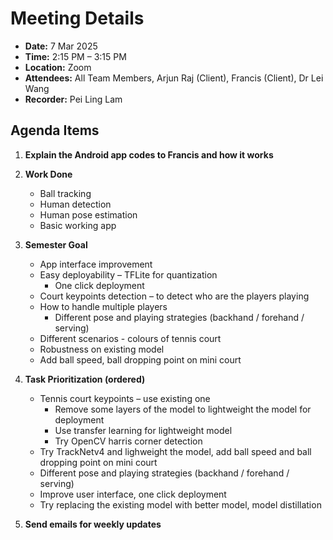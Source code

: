 # Meeting Details

- **Date:** 7 Mar 2025
- **Time:** 2:15 PM – 3:15 PM
- **Location:** Zoom
- **Attendees:** All Team Members, Arjun Raj (Client), Francis (Client), Dr Lei Wang
- **Recorder:** Pei Ling Lam

## Agenda Items

1. **Explain the Android app codes to Francis and how it works**

2. **Work Done**
   - Ball tracking
   - Human detection
   - Human pose estimation
   - Basic working app

3. **Semester Goal**
   - App interface improvement
   - Easy deployability – TFLite for quantization
     - One click deployment
   - Court keypoints detection – to detect who are the players playing
   - How to handle multiple players
     - Different pose and playing strategies (backhand / forehand / serving)
   - Different scenarios - colours of tennis court
   - Robustness on existing model
   - Add ball speed, ball dropping point on mini court

4. **Task Prioritization (ordered)**
   - Tennis court keypoints – use existing one
     - Remove some layers of the model to lightweight the model for deployment
     - Use transfer learning for lightweight model
     - Try OpenCV harris corner detection
   - Try TrackNetv4 and lighweight the model, add ball speed and ball dropping point on mini court
   - Different pose and playing strategies (backhand / forehand / serving)
   - Improve user interface, one click deployment
   - Try replacing the existing model with better model, model distillation

5. **Send emails for weekly updates**